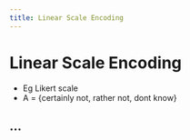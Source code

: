 ```yaml
---
title: Linear Scale Encoding
---
```


# Linear Scale Encoding
- Eg Likert scale
- A = {certainly not, rather not, dont know}

## …




































